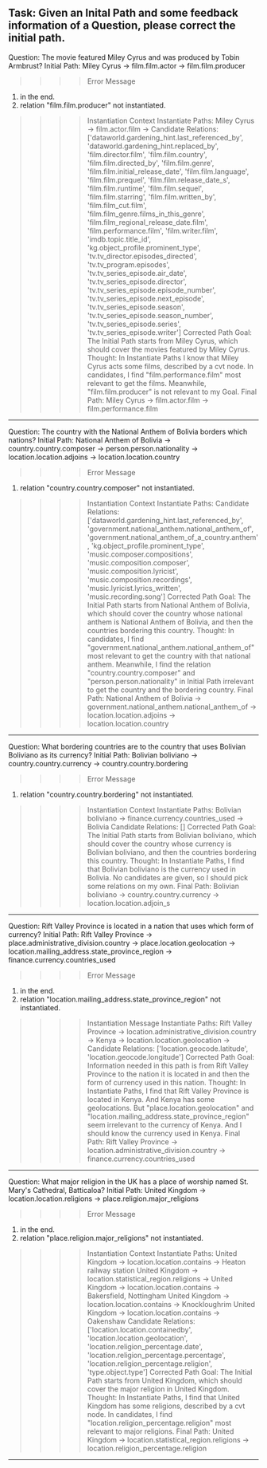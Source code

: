 Task: Given an Inital Path and some feedback information of a Question, please correct the initial path.
-----
Question: The movie featured Miley Cyrus and was produced by Tobin Armbrust?
Initial Path: Miley Cyrus -> film.film.actor -> film.film.producer
>>>> Error Message
1. <cvt></cvt> in the end. 
2. relation "film.film.producer" not instantiated.
>>>> Instantiation Context
Instantiate Paths: Miley Cyrus -> film.actor.film -> <cvt></cvt>
Candidate Relations: ['dataworld.gardening_hint.last_referenced_by', 'dataworld.gardening_hint.replaced_by', 'film.director.film', 'film.film.country', 'film.film.directed_by', 'film.film.genre', 'film.film.initial_release_date', 'film.film.language', 'film.film.prequel', 'film.film.release_date_s', 'film.film.runtime', 'film.film.sequel', 'film.film.starring', 'film.film.written_by', 'film.film_cut.film', 'film.film_genre.films_in_this_genre', 'film.film_regional_release_date.film', 'film.performance.film', 'film.writer.film', 'imdb.topic.title_id', 'kg.object_profile.prominent_type', 'tv.tv_director.episodes_directed', 'tv.tv_program.episodes', 'tv.tv_series_episode.air_date', 'tv.tv_series_episode.director', 'tv.tv_series_episode.episode_number', 'tv.tv_series_episode.next_episode', 'tv.tv_series_episode.season', 'tv.tv_series_episode.season_number', 'tv.tv_series_episode.series', 'tv.tv_series_episode.writer']
>>>> Corrected Path
Goal: The Initial Path starts from Miley Cyrus, which should cover the movies featured by Miley Cyrus.
Thought: In Instantiate Paths I know that Miley Cyrus acts some films, described by a cvt node.
In candidates, I find "film.performance.film" most relevant to get the films.
Meanwhile, "film.film.producer" is not relevant to my Goal.
Final Path: Miley Cyrus -> film.actor.film -> film.performance.film
-----
Question: The country with the National Anthem of Bolivia borders which nations?
Initial Path: National Anthem of Bolivia -> country.country.composer -> person.person.nationality -> location.location.adjoins -> location.location.country
>>>> Error Message
1. relation "country.country.composer" not instantiated.
>>>> Instantiation Context
Instantiate Paths: 
Candidate Relations: ['dataworld.gardening_hint.last_referenced_by', 'government.national_anthem.national_anthem_of', 'government.national_anthem_of_a_country.anthem', 'kg.object_profile.prominent_type', 'music.composer.compositions', 'music.composition.composer', 'music.composition.lyricist', 'music.composition.recordings', 'music.lyricist.lyrics_written', 'music.recording.song']
>>>> Corrected Path
Goal: The Initial Path starts from National Anthem of Bolivia, which should cover the country whose national anthem is National Anthem of Bolivia, and then the countries bordering this country.
Thought: In candidates, I find "government.national_anthem.national_anthem_of" most relevant to get the country with that national anthem.
Meanwhile, I find the relation "country.country.composer" and "person.person.nationality" in Initial Path irrelevant to get the country and the bordering country.
Final Path:  National Anthem of Bolivia -> government.national_anthem.national_anthem_of -> location.location.adjoins -> location.location.country
-----
Question: What bordering countries are to the country that uses Bolivian Boliviano as its currency?
Initial Path: Bolivian boliviano -> country.country.currency -> country.country.bordering
>>>> Error Message
1. relation "country.country.bordering" not instantiated.
>>>> Instantiation Context
Instantiate Paths: Bolivian boliviano -> finance.currency.countries_used -> Bolivia
Candidate Relations: []
>>>> Corrected Path
Goal: The Initial Path starts from Bolivian boliviano, which should cover the country whose currency is Bolivian boliviano, and then the countries bordering this country.
Thought: In Instantiate Paths, I find that Bolivian boliviano is the currency used in Bolivia. No candidates are given, so I should pick some relations on my own.
Final Path: Bolivian boliviano -> country.country.currency -> location.location.adjoin_s
-----
Question: Rift Valley Province is located in a nation that uses which form of currency?
Initial Path: Rift Valley Province -> place.administrative_division.country -> place.location.geolocation -> location.mailing_address.state_province_region -> finance.currency.countries_used
>>>> Error Message
1. <cvt></cvt> in the end. 
2. relation "location.mailing_address.state_province_region" not instantiated.
>>>> Instantiation Message
Instantiate Paths: Rift Valley Province -> location.administrative_division.country -> Kenya -> location.location.geolocation -> <cvt></cvt>
Candidate Relations: ['location.geocode.latitude', 'location.geocode.longitude']
>>>> Corrected Path
Goal: Information needed in this path is from Rift Valley Province to the nation it is located in and then the form of currency used in this nation.
Thought: In Instantiate Paths, I find that Rift Valley Province is located in Kenya. And Kenya has some geolocations.
But "place.location.geolocation" and "location.mailing_address.state_province_region" seem irrelevant to the currency of Kenya.
And I should know the currency used in Kenya.
Final Path: Rift Valley Province -> location.administrative_division.country -> finance.currency.countries_used
-----
Question: What major religion in the UK has a place of worship named St. Mary's Cathedral, Batticaloa?
Initial Path: United Kingdom -> location.location.religions -> place.religion.major_religions
>>>> Error Message
1. <cvt></cvt> in the end. 
2. relation "place.religion.major_religions" not instantiated.
>>>> Instantiation Context
Instantiate Paths: United Kingdom -> location.location.contains -> Heaton railway station
United Kingdom -> location.statistical_region.religions -> <cvt></cvt>
United Kingdom -> location.location.contains -> Bakersfield, Nottingham
United Kingdom -> location.location.contains -> Knockloughrim
United Kingdom -> location.location.contains -> Oakenshaw
Candidate Relations: ['location.location.containedby', 'location.location.geolocation', 'location.religion_percentage.date', 'location.religion_percentage.percentage', 'location.religion_percentage.religion', 'type.object.type']
>>>> Corrected Path
Goal: The Initial Path starts from United Kingdom, which should cover the major religion in United Kingdom.
Thought: In Instantiate Paths, I find that United Kingdom has some religions, described by a cvt node.
In candidates, I find "location.religion_percentage.religion" most relevant to major religions.
Final Path: United Kingdom -> location.statistical_region.religions -> location.religion_percentage.religion
-----
